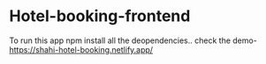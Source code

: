 # Hotel-booking-frontend
To run this app npm install all the deopendencies..
check the demo-https://shahi-hotel-booking.netlify.app/
